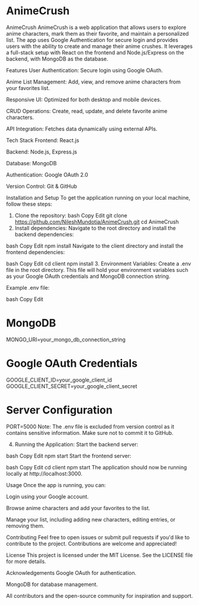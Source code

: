 # AnimeCrush
AnimeCrush
AnimeCrush is a web application that allows users to explore anime characters, mark them as their favorite, and maintain a personalized list. The app uses Google Authentication for secure login and provides users with the ability to create and manage their anime crushes. It leverages a full-stack setup with React on the frontend and Node.js/Express on the backend, with MongoDB as the database.

Features
User Authentication: Secure login using Google OAuth.

Anime List Management: Add, view, and remove anime characters from your favorites list.

Responsive UI: Optimized for both desktop and mobile devices.

CRUD Operations: Create, read, update, and delete favorite anime characters.

API Integration: Fetches data dynamically using external APIs.

Tech Stack
Frontend: React.js

Backend: Node.js, Express.js

Database: MongoDB

Authentication: Google OAuth 2.0

Version Control: Git & GitHub

Installation and Setup
To get the application running on your local machine, follow these steps:

1. Clone the repository:
bash
Copy
Edit
git clone https://github.com/NileshMundotia/AnimeCrush.git
cd AnimeCrush
2. Install dependencies:
Navigate to the root directory and install the backend dependencies:

bash
Copy
Edit
npm install
Navigate to the client directory and install the frontend dependencies:

bash
Copy
Edit
cd client
npm install
3. Environment Variables:
Create a .env file in the root directory. This file will hold your environment variables such as your Google OAuth credentials and MongoDB connection string.

Example .env file:

bash
Copy
Edit
# MongoDB
MONGO_URI=your_mongo_db_connection_string

# Google OAuth Credentials
GOOGLE_CLIENT_ID=your_google_client_id
GOOGLE_CLIENT_SECRET=your_google_client_secret

# Server Configuration
PORT=5000
Note: The .env file is excluded from version control as it contains sensitive information. Make sure not to commit it to GitHub.

4. Running the Application:
Start the backend server:

bash
Copy
Edit
npm start
Start the frontend server:

bash
Copy
Edit
cd client
npm start
The application should now be running locally at http://localhost:3000.

Usage
Once the app is running, you can:

Login using your Google account.

Browse anime characters and add your favorites to the list.

Manage your list, including adding new characters, editing entries, or removing them.

Contributing
Feel free to open issues or submit pull requests if you'd like to contribute to the project. Contributions are welcome and appreciated!

License
This project is licensed under the MIT License. See the LICENSE file for more details.

Acknowledgements
Google OAuth for authentication.

MongoDB for database management.

All contributors and the open-source community for inspiration and support.
